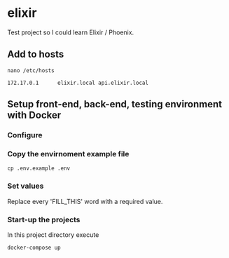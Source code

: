 # elixir

Test project so I could learn Elixir / Phoenix.

## Add to hosts

```shell
nano /etc/hosts
```

```
172.17.0.1      elixir.local api.elixir.local
```

## Setup front-end, back-end, testing environment with Docker

### Configure

### Copy the envirnoment example file

```shell
cp .env.example .env
```

### Set values

Replace every 'FILL_THIS' word with a required value.

### Start-up the projects

In this project directory execute

```shell
docker-compose up
```